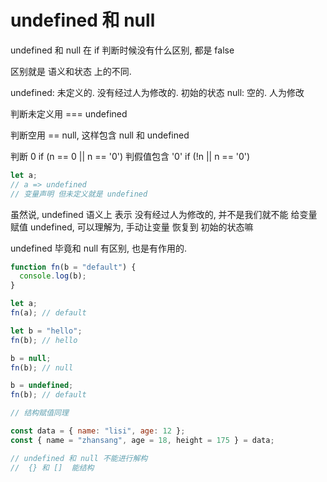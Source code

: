 # undefined 和 null

undefined 和 null 在 if 判断时候没有什么区别, 都是 false

区别就是 语义和状态 上的不同.

undefined: 未定义的. 没有经过人为修改的. 初始的状态
null: 空的. 人为修改

判断未定义用 === undefined

判断空用 == null, 这样包含 null 和 undefined

判断 0
if (n == 0 || n == '0')
判假值包含 '0'
if (!n || n == '0')

```js
let a;
// a => undefined
// 变量声明 但未定义就是 undefined
```

虽然说, undefined 语义上 表示 没有经过人为修改的,
并不是我们就不能 给变量 赋值 undefined, 可以理解为, 手动让变量 恢复到 初始的状态嘛

undefined 毕竟和 null 有区别, 也是有作用的.

```js
function fn(b = "default") {
  console.log(b);
}

let a;
fn(a); // default

let b = "hello";
fn(b); // hello

b = null;
fn(b); // null

b = undefined;
fn(b); // default

// 结构赋值同理

const data = { name: "lisi", age: 12 };
const { name = "zhansang", age = 18, height = 175 } = data;

// undefined 和 null 不能进行解构
//  {} 和 []  能结构
```
